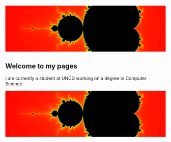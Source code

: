 ![](https://github.com/bsstumpf/bsstumpf.github.io/blob/master/mandelbrot.png)
## Welcome to my pages

I am currently a student at UNCG working on a degree in Computer Science.

<img src="https://github.com/bsstumpf/bsstumpf.github.io/blob/master/mandelbrot.png">
